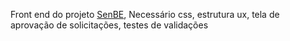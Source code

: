 Front end do projeto [SenBE](https://github.com/Jhonegao/SenBE),
Necessário css, estrutura ux, tela de aprovação de solicitações, testes de validações
